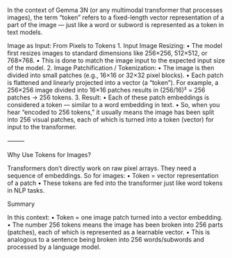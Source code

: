 In the context of Gemma 3N (or any multimodal transformer that processes images), the term “token” refers to a fixed-length vector representation of a part of the image — just like a word or subword is represented as a token in text models.

Image as Input: From Pixels to Tokens
	1.	Input Image Resizing:
	•	The model first resizes images to standard dimensions like 256×256, 512×512, or 768×768.
	•	This is done to match the image input to the expected input size of the model.
	2.	Image Patchification / Tokenization:
	•	The image is then divided into small patches (e.g., 16×16 or 32×32 pixel blocks).
	•	Each patch is flattened and linearly projected into a vector (a “token”).
For example, a 256×256 image divided into 16×16 patches results in (256/16)² = 256 patches → 256 tokens.
	3.	Result:
	•	Each of these patch embeddings is considered a token — similar to a word embedding in text.
	•	So, when you hear “encoded to 256 tokens,” it usually means the image has been split into 256 visual patches, each of which is turned into a token (vector) for input to the transformer.

⸻

Why Use Tokens for Images?

Transformers don’t directly work on raw pixel arrays. They need a sequence of embeddings. So for images:
	•	Token = vector representation of a patch
	•	These tokens are fed into the transformer just like word tokens in NLP tasks.



Summary

In this context:
	•	Token = one image patch turned into a vector embedding.
	•	The number 256 tokens means the image has been broken into 256 parts (patches), each of which is represented as a learnable vector.
	•	This is analogous to a sentence being broken into 256 words/subwords and processed by a language model.


